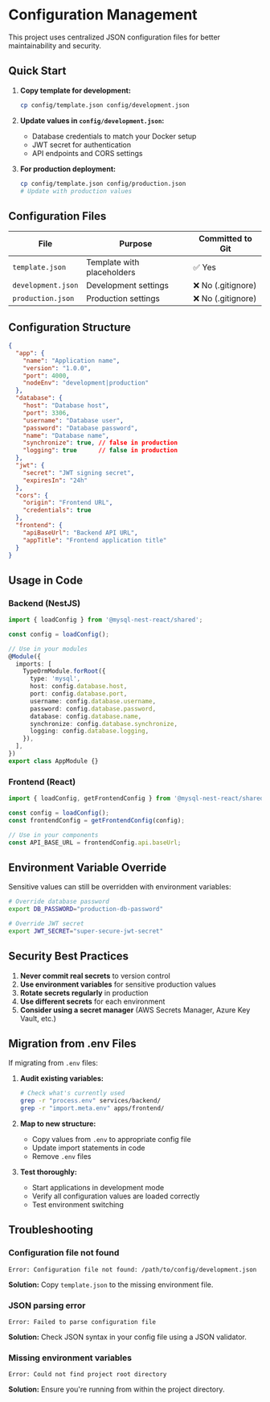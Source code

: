# Configuration Management

This project uses centralized JSON configuration files for better maintainability and security.

## Quick Start

1. **Copy template for development:**
   ```bash
   cp config/template.json config/development.json
   ```

2. **Update values in `config/development.json`:**
   - Database credentials to match your Docker setup
   - JWT secret for authentication
   - API endpoints and CORS settings

3. **For production deployment:**
   ```bash
   cp config/template.json config/production.json
   # Update with production values
   ```

## Configuration Files

| File | Purpose | Committed to Git |
|------|---------|------------------|
| `template.json` | Template with placeholders | ✅ Yes |
| `development.json` | Development settings | ❌ No (.gitignore) |
| `production.json` | Production settings | ❌ No (.gitignore) |

## Configuration Structure

```json
{
  "app": {
    "name": "Application name",
    "version": "1.0.0",
    "port": 4000,
    "nodeEnv": "development|production"
  },
  "database": {
    "host": "Database host",
    "port": 3306,
    "username": "Database user",
    "password": "Database password",
    "name": "Database name",
    "synchronize": true, // false in production
    "logging": true      // false in production
  },
  "jwt": {
    "secret": "JWT signing secret",
    "expiresIn": "24h"
  },
  "cors": {
    "origin": "Frontend URL",
    "credentials": true
  },
  "frontend": {
    "apiBaseUrl": "Backend API URL",
    "appTitle": "Frontend application title"
  }
}
```

## Usage in Code

### Backend (NestJS)

```typescript
import { loadConfig } from '@mysql-nest-react/shared';

const config = loadConfig();

// Use in your modules
@Module({
  imports: [
    TypeOrmModule.forRoot({
      type: 'mysql',
      host: config.database.host,
      port: config.database.port,
      username: config.database.username,
      password: config.database.password,
      database: config.database.name,
      synchronize: config.database.synchronize,
      logging: config.database.logging,
    }),
  ],
})
export class AppModule {}
```

### Frontend (React)

```typescript
import { loadConfig, getFrontendConfig } from '@mysql-nest-react/shared';

const config = loadConfig();
const frontendConfig = getFrontendConfig(config);

// Use in your components
const API_BASE_URL = frontendConfig.api.baseUrl;
```

## Environment Variable Override

Sensitive values can still be overridden with environment variables:

```bash
# Override database password
export DB_PASSWORD="production-db-password"

# Override JWT secret
export JWT_SECRET="super-secure-jwt-secret"
```

## Security Best Practices

1. **Never commit real secrets** to version control
2. **Use environment variables** for sensitive production values
3. **Rotate secrets regularly** in production
4. **Use different secrets** for each environment
5. **Consider using a secret manager** (AWS Secrets Manager, Azure Key Vault, etc.)

## Migration from .env Files

If migrating from `.env` files:

1. **Audit existing variables:**
   ```bash
   # Check what's currently used
   grep -r "process.env" services/backend/
   grep -r "import.meta.env" apps/frontend/
   ```

2. **Map to new structure:**
   - Copy values from `.env` to appropriate config file
   - Update import statements in code
   - Remove `.env` files

3. **Test thoroughly:**
   - Start applications in development mode
   - Verify all configuration values are loaded correctly
   - Test environment switching

## Troubleshooting

### Configuration file not found
```
Error: Configuration file not found: /path/to/config/development.json
```
**Solution:** Copy `template.json` to the missing environment file.

### JSON parsing error
```
Error: Failed to parse configuration file
```
**Solution:** Check JSON syntax in your config file using a JSON validator.

### Missing environment variables
```
Error: Could not find project root directory
```
**Solution:** Ensure you're running from within the project directory.
